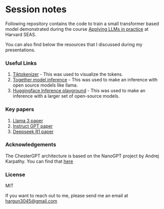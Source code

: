 # Session notes

Following repository contains the code to train a small transformer based model demonstrated during the course [Applying LLMs in practice](https://sites.harvard.edu/harvard-seas-llm/directory/hargun-oberoi/?cp-dir-id=431) at Harvard SEAS.

You can also find below the resources that I discussed during my presentations.

### Useful Links

1. [Tiktokenizer](https://tiktokenizer.vercel.app/) - This was used to visualize the tokens.
2. [Together model inference](https://together.ai) - This was used to make an inference with open source models like llama.
3. [Huggingface Inference playground](https://huggingface.co/spaces/huggingface/inference-playground) - This was used to make an inference with a larger set of open-source models.


### Key papers

1. [Llama 3 paper](https://arxiv.org/abs/2407.21783)
2. [Instruct GPT paper](https://arxiv.org/abs/2203.02155)
3. [Deepseek R1 paper](https://arxiv.org/abs/2501.12948)

### Acknowledgements

The ChesterGPT architecture is based on the NanoGPT project by Andrej Karpathy. You can find that [here](https://github.com/karpathy/nanoGPT.git)

### License

MIT

If you want to reach out to me, please send me an email at hargun3045@gmail.com